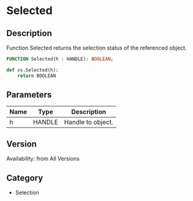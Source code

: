 # Selected

## Description
Function Selected returns the selection status of the referenced object.

```pascal
FUNCTION Selected(h : HANDLE): BOOLEAN;
```

```python
def vs.Selected(h):
    return BOOLEAN
```

## Parameters
|Name|Type|Description|
|---|---|---|
|h|HANDLE|Handle to object.|

## Version
Availability: from All Versions

## Category
* Selection

